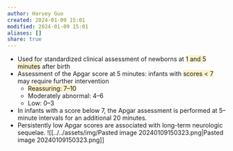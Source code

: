 ```yaml
---
author: Harvey Guo
created: 2024-01-09 15:01
modified: 2024-01-09 15:01
aliases: []
share: true
---
```

- Used for standardized clinical assessment of newborns at <span style="background:rgba(240, 200, 0, 0.2)">1 and 5 minutes</span> after birth
- Assessment of the Apgar score at 5 minutes: infants with <span style="background:rgba(240, 200, 0, 0.2)">scores &lt; 7</span> may require further intervention
	- <span style="background:rgba(240, 200, 0, 0.2)">Reassuring: 7–10</span>
	- Moderately abnormal: 4–6
	- Low: 0–3
- In infants with a score below 7, the Apgar assessment is performed at 5–minute intervals for an additional 20 minutes.
- Persistently low Apgar scores are associated with long-term neurologic sequelae.
![[../../assets/img/Pasted image 20240109150323.png|Pasted image 20240109150323.png]]